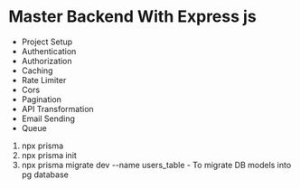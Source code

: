 # Master Backend With Express js

- Project Setup
- Authentication
- Authorization
- Caching
- Rate Limiter
- Cors
- Pagination
- API Transformation
- Email Sending
- Queue

1. npx prisma
2. npx prisma init
3. npx prisma migrate dev --name users_table - To migrate DB models into pg database
